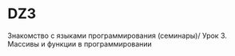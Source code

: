# DZ3
Знакомство с языками программирования (семинары)/ Урок 3. Массивы и функции в программировании

